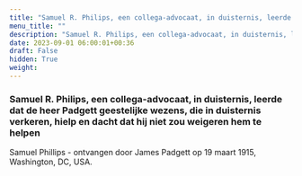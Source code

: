 ```yaml
---
title: "Samuel R. Philips, een collega-advocaat, in duisternis, leerde dat de heer Padgett geestelijke wezens, die in duisternis verkeren, hielp en dacht dat hij niet zou weigeren hem te helpen"
menu_title: ""
description: "Samuel R. Philips, een collega-advocaat, in duisternis, leerde dat de heer Padgett geestelijke wezens, die in duisternis verkeren, hielp en dacht dat hij niet zou weigeren hem te helpen"
date: 2023-09-01 06:00:01+00:36
draft: False
hidden: True
weight:
---
```

### Samuel R. Philips, een collega-advocaat, in duisternis, leerde dat de heer Padgett geestelijke wezens, die in duisternis verkeren, hielp en dacht dat hij niet zou weigeren hem te helpen

Samuel Phillips - ontvangen door James Padgett op 19 maart 1915, Washington, DC, USA.
